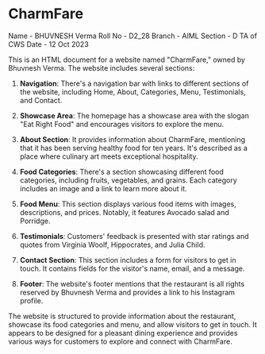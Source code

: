 # CharmFare

Name - BHUVNESH Verma
Roll No - D2_28
Branch - AIML 
Section - D 
TA of CWS
Date - 12 Oct 2023


This is an HTML document for a website named "CharmFare," owned by Bhuvnesh Verma. The website includes several sections:

1. **Navigation**: There's a navigation bar with links to different sections of the website, including Home, About, Categories, Menu, Testimonials, and Contact.

2. **Showcase Area**: The homepage has a showcase area with the slogan "Eat Right Food" and encourages visitors to explore the menu.

3. **About Section**: It provides information about CharmFare, mentioning that it has been serving healthy food for ten years. It's described as a place where culinary art meets exceptional hospitality.

4. **Food Categories**: There's a section showcasing different food categories, including fruits, vegetables, and grains. Each category includes an image and a link to learn more about it.

5. **Food Menu**: This section displays various food items with images, descriptions, and prices. Notably, it features Avocado salad and Porridge.

6. **Testimonials**: Customers' feedback is presented with star ratings and quotes from Virginia Woolf, Hippocrates, and Julia Child.

7. **Contact Section**: This section includes a form for visitors to get in touch. It contains fields for the visitor's name, email, and a message.

8. **Footer**: The website's footer mentions that the restaurant is all rights reserved by Bhuvnesh Verma and provides a link to his Instagram profile.

The website is structured to provide information about the restaurant, showcase its food categories and menu, and allow visitors to get in touch. It appears to be designed for a pleasant dining experience and provides various ways for customers to explore and connect with CharmFare.
